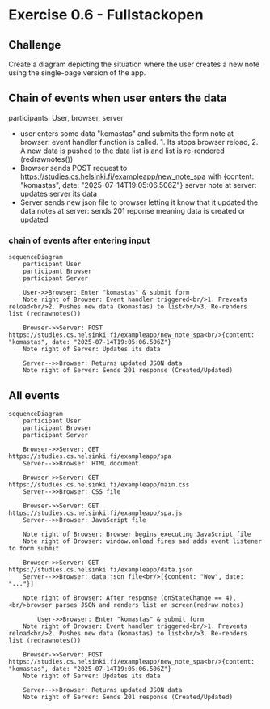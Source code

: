 # Exercise 0.6 - Fullstackopen
## Challenge
Create a diagram depicting the situation where the user creates a new note using the single-page version of the app.

## Chain of events when user enters the data
participants: User, browser, server
- user enters some data "komastas" and submits the form
note at browser: event handler function is called. 1. Its stops browser reload, 2. A new data is pushed to the data list  is and list is re-rendered (redrawnotes())
- Browser sends POST request to https://studies.cs.helsinki.fi/exampleapp/new_note_spa with {content: "komastas", date: "2025-07-14T19:05:06.506Z"} server
note at server: updates server its data
- Server sends new json file to browser letting it know that it updated the data
notes at server: sends 201 reponse meaning data is created or updated

### chain of events after entering input

```mermaid
sequenceDiagram
    participant User
    participant Browser
    participant Server

    User->>Browser: Enter "komastas" & submit form
    Note right of Browser: Event handler triggered<br/>1. Prevents reload<br/>2. Pushes new data (komastas) to list<br/>3. Re-renders list (redrawnotes())

    Browser->>Server: POST https://studies.cs.helsinki.fi/exampleapp/new_note_spa<br/>{content: "komastas", date: "2025-07-14T19:05:06.506Z"}
    Note right of Server: Updates its data

    Server-->>Browser: Returns updated JSON data
    Note right of Server: Sends 201 response (Created/Updated)
```

## All events 
```mermaid
sequenceDiagram
    participant User
    participant Browser
    participant Server

    Browser->>Server: GET https://studies.cs.helsinki.fi/exampleapp/spa
    Server-->>Browser: HTML document

    Browser->>Server: GET https://studies.cs.helsinki.fi/exampleapp/main.css
    Server-->>Browser: CSS file

    Browser->>Server: GET https://studies.cs.helsinki.fi/exampleapp/spa.js
    Server-->>Browser: JavaScript file

    Note right of Browser: Browser begins executing JavaScript file
    Note right of Browser: window.omload fires and adds event listener to form submit

    Browser->>Server: GET https://studies.cs.helsinki.fi/exampleapp/data.json
    Server-->>Browser: data.json file<br/>[{content: "Wow", date: "..."}]

    Note right of Browser: After response (onStateChange == 4),<br/>browser parses JSON and renders list on screen(redraw notes)

        User->>Browser: Enter "komastas" & submit form
    Note right of Browser: Event handler triggered<br/>1. Prevents reload<br/>2. Pushes new data (komastas) to list<br/>3. Re-renders list (redrawnotes())

    Browser->>Server: POST https://studies.cs.helsinki.fi/exampleapp/new_note_spa<br/>{content: "komastas", date: "2025-07-14T19:05:06.506Z"}
    Note right of Server: Updates its data

    Server-->>Browser: Returns updated JSON data
    Note right of Server: Sends 201 response (Created/Updated)
```